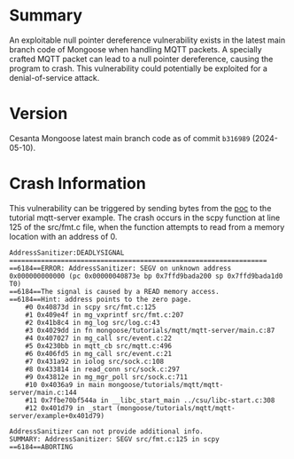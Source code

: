 # Summary
An exploitable null pointer dereference vulnerability exists in the latest main branch code of Mongoose when handling MQTT packets. A specially crafted MQTT packet can lead to a null pointer dereference, causing the program to crash. This vulnerability could potentially be exploited for a denial-of-service attack.

# Version
Cesanta Mongoose latest main branch code as of commit `b316989` (2024-05-10).

# Crash Information
This vulnerability can be triggered by sending bytes from the [poc](./POC/mongoose_null_pointer.sh) to the tutorial mqtt-server example. The crash occurs in the scpy function at line 125 of the src/fmt.c file, when the function attempts to read from a memory location with an address of 0.
```
AddressSanitizer:DEADLYSIGNAL
=================================================================
==6184==ERROR: AddressSanitizer: SEGV on unknown address 0x000000000000 (pc 0x00000040873e bp 0x7ffd9bada200 sp 0x7ffd9bada1d0 T0)
==6184==The signal is caused by a READ memory access.
==6184==Hint: address points to the zero page.
    #0 0x40873d in scpy src/fmt.c:125
    #1 0x409e4f in mg_vxprintf src/fmt.c:207
    #2 0x41b8c4 in mg_log src/log.c:43
    #3 0x4029dd in fn mongoose/tutorials/mqtt/mqtt-server/main.c:87
    #4 0x407027 in mg_call src/event.c:22
    #5 0x4230bb in mqtt_cb src/mqtt.c:496
    #6 0x406fd5 in mg_call src/event.c:21
    #7 0x431a92 in iolog src/sock.c:108
    #8 0x433814 in read_conn src/sock.c:297
    #9 0x43812e in mg_mgr_poll src/sock.c:711
    #10 0x4036a9 in main mongoose/tutorials/mqtt/mqtt-server/main.c:144
    #11 0x7fbe70bf544a in __libc_start_main ../csu/libc-start.c:308
    #12 0x401d79 in _start (mongoose/tutorials/mqtt/mqtt-server/example+0x401d79)

AddressSanitizer can not provide additional info.
SUMMARY: AddressSanitizer: SEGV src/fmt.c:125 in scpy
==6184==ABORTING
```